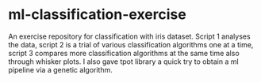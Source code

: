 # ml-classification-exercise
An exercise repository for classification with iris dataset.
Script 1 analyses the data, script 2 is a trial of various classification algorithms one at a time,
script 3 compares more classification algorithms at the same time also through whisker plots.
I also gave tpot library a quick try to obtain a ml pipeline via a genetic algorithm.
